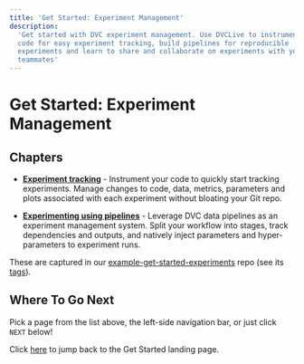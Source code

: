 ```yaml
---
title: 'Get Started: Experiment Management'
description:
  'Get started with DVC experiment management. Use DVCLive to instrument your
  code for easy experiment tracking, build pipelines for reproducible
  experiments and learn to share and collaborate on experiments with your
  teammates'
---
```


# Get Started: Experiment Management

## Chapters

- **[Experiment tracking]** - Instrument your code to quickly start tracking
  experiments. Manage changes to code, data, metrics, parameters and plots
  associated with each experiment without bloating your Git repo.

- **[Experimenting using pipelines]** - Leverage DVC data pipelines as an
  experiment management system. Split your workflow into stages, track
  dependencies and outputs, and natively inject parameters and hyper-parameters
  to experiment runs.

[experiment tracking]: /doc/start/experiments/experiment-tracking
[experimenting using pipelines]: /doc/start/experiments/experiment-pipelines

<admon type="tip">

These are captured in our [example-get-started-experiments] repo (see its
[tags][example-get-started-experiments-tags]).

[example-get-started-experiments]:
  https://github.com/iterative/example-get-started-experiments
[example-get-started-experiments-tags]:
  https://github.com/iterative/example-get-started-experiments/tags

</admon>

## Where To Go Next

Pick a page from the list above, the left-side navigation bar, or just click
`NEXT` below!

Click [here](/doc/start/) to jump back to the Get Started landing page.
